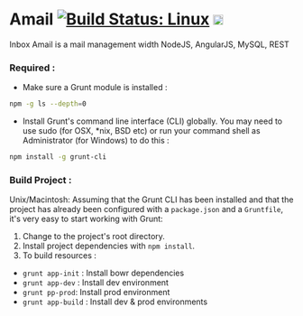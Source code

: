 Amail [![Build Status: Linux](https://travis-ci.org/anonymous1983/Amail.svg?branch=master)](https://travis-ci.org/anonymous1983/Amail) <a href="https://ci.appveyor.com/project/anonymous1983/Amail"><img src="https://ci.appveyor.com/project/anonymous1983/Amail/branch/master" alt="Build Status: Windows" height="18" /></a>
=====

Inbox Amail is a mail management width NodeJS, AngularJS, MySQL, REST

### Required :
* Make sure a Grunt module is installed :
```sh
npm -g ls --depth=0
```
* Install Grunt's command line interface (CLI) globally. You may need to use sudo (for OSX, *nix, BSD etc) or run your command shell as Administrator (for Windows) to do this :
```sh
npm install -g grunt-cli
```


### Build Project :
Unix/Macintosh:
Assuming that the Grunt CLI has been installed and that the project has already been configured with a `package.json` and a `Gruntfile`, it's very easy to start working with Grunt:

1. Change to the project's root directory.
2. Install project dependencies with `npm install`.
3. To build resources :

* `grunt app-init` : Install bowr dependencies
* `grunt app-dev` : Install dev environment
* `grunt pp-prod`: Install prod environment
* `grunt app-build` : Install dev & prod environments
